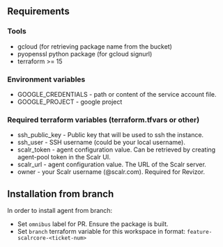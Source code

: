 ## Requirements
### Tools
 - gcloud (for retrieving package name from the bucket)
 - pyopenssl python package (for gcloud signurl)
 - terraform >= 15

### Environment variables
 - GOOGLE_CREDENTIALS - path or content of the service account file.
 - GOOGLE_PROJECT - google project

### Required terraform variables (terraform.tfvars or other)
 - ssh_public_key - Public key that will be used to ssh the instance.
 - ssh_user - SSH username (could be your local username).
 - scalr_token - agent configuration value. Can be retrieved by creating agent-pool token in the Scalr UI.
 - scalr_url - agent configuration value. The URL of the Scalr server.
 - owner - your Scalr username (<username>@scalr.com). Required for Revizor.


## Installation from branch

In order to install agent from branch:
 - Set `omnibus` label for PR. Ensure the package is built.
 - Set `branch` terraform variable for this workspace in format: `feature-scalrcore-<ticket-num>`
